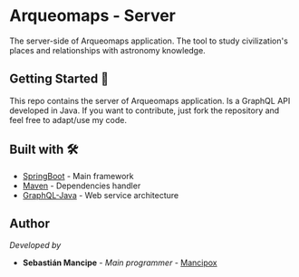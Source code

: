 # Arqueomaps - Server

The server-side of Arqueomaps application. The tool to study civilization's places and relationships with astronomy knowledge.

## Getting Started 🚀

This repo contains the server of Arqueomaps application. Is a GraphQL API developed in Java. If you want to contribute, just fork the repository and feel free to adapt/use my code.

## Built with 🛠️

* [SpringBoot](https://spring.io/projects/spring-boot) - Main framework
* [Maven](https://maven.apache.org/) - Dependencies handler
* [GraphQL-Java](https://www.graphql-java.com/documentation/) - Web service architecture 

## Author
_Developed by_
* **Sebastián Mancipe** - *Main programmer* - [Mancipox](https://github.com/Mancipox)
